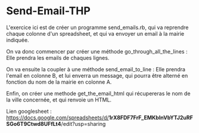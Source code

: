 # Send-Email-THP

L'exercice ici est de créer un programme send_emails.rb, qui va reprendre chaque colonne d'un spreadsheet, et qui va envoyer un email à la mairie indiquée. 

On va donc commencer par créer une méthode go_through_all_the_lines : Elle prendra les emails de chaques lignes.

On va ensuite la coupler à une méthode send_email_to_line : Elle prendra l'email en colonne B, et lui enverra un message, qui pourra être alterné en fonction du nom de la mairie en colonne A.

Enfin, on créer une methode get_the_email_html qui récupereras le nom de la ville concernée, et qui renvoie un HTML.

Lien googlesheet : https://docs.google.com/spreadsheets/d/<B>1rX8FDF7FrF_EMKblnVbYTJ2uRFSGo6T9Ctwd8UFfLt4</B>/edit?usp=sharing 
